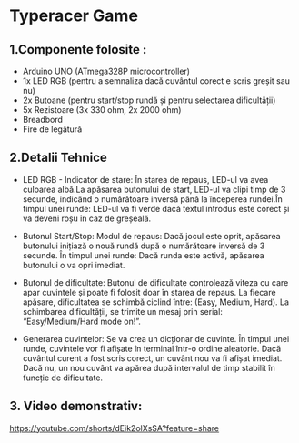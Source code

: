 # Typeracer Game
## 1.Componente folosite :
- Arduino UNO (ATmega328P microcontroller)
- 1x LED RGB (pentru a semnaliza dacă cuvântul corect e scris greșit sau nu)
- 2x Butoane (pentru start/stop rundă și pentru selectarea dificultății)
- 5x Rezistoare (3x 330 ohm, 2x 2000 ohm)
- Breadbord
- Fire de legătură

## 2.Detalii Tehnice
- LED RGB - Indicator de stare: În starea de repaus, LED-ul va avea culoarea albă.La apăsarea butonului de start, LED-ul va clipi timp de 3 secunde, indicând o numărătoare inversă până la începerea rundei.În timpul unei runde: LED-ul va fi verde dacă textul introdus este corect și va deveni roșu în caz de greșeală.
  
- Butonul Start/Stop: Modul de repaus: Dacă jocul este oprit, apăsarea butonului inițiază o nouă rundă după o numărătoare inversă de 3 secunde. În timpul unei runde: Dacă runda este activă, apăsarea butonului o va opri imediat.
  
- Butonul de dificultate: Butonul de dificultate controlează viteza cu care apar cuvintele și poate fi folosit doar în starea de repaus. La fiecare apăsare, dificultatea se schimbă ciclind între: (Easy, Medium, Hard). La schimbarea dificultății, se trimite un mesaj prin serial: “Easy/Medium/Hard mode on!”.

- Generarea cuvintelor: Se va crea un dicționar de cuvinte. În timpul unei runde, cuvintele vor fi afișate în terminal într-o ordine aleatorie. Dacă cuvântul curent a fost scris corect, un cuvânt nou va fi afișat imediat. Dacă nu, un nou cuvânt va apărea după intervalul de timp stabilit în funcție de dificultate.

## 3. Video demonstrativ:
https://youtube.com/shorts/dEik2olXsSA?feature=share
